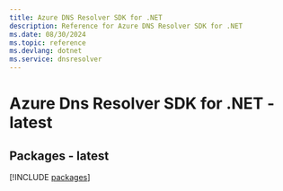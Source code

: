 ```yaml
---
title: Azure DNS Resolver SDK for .NET
description: Reference for Azure DNS Resolver SDK for .NET
ms.date: 08/30/2024
ms.topic: reference
ms.devlang: dotnet
ms.service: dnsresolver
---
```

# Azure Dns Resolver SDK for .NET - latest
## Packages - latest
[!INCLUDE [packages](dns-resolver-index.md)]